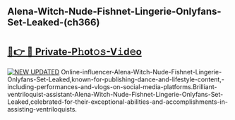 ## Alena-Witch-Nude-Fishnet-Lingerie-Onlyfans-Set-Leaked-(ch366)


# <h2><a href="https://mediaupload.pro?-19M">🔗👉 🔴 Private-P𝚑ot𝚘𝚜-V𝚒d𝚎o</a></h2>

[![NEW UPDATED](https://i.imgur.com/0qMVB7G.gif)](https://mediaupload.pro?-19M)
Online-influencer-Alena-Witch-Nude-Fishnet-Lingerie-Onlyfans-Set-Leaked,known-for-publishing-dance-and-lifestyle-content,-including-performances-and-vlogs-on-social-media-platforms.Brilliant-ventriloquist-assistant-Alena-Witch-Nude-Fishnet-Lingerie-Onlyfans-Set-Leaked,celebrated-for-their-exceptional-abilities-and-accomplishments-in-assisting-ventriloquists.  